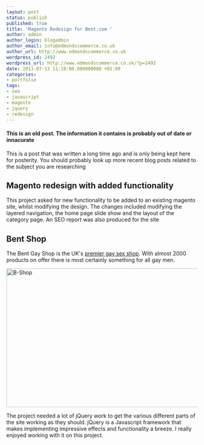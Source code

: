 ```yaml
---
layout: post
status: publish
published: true
title: 'Magento Redesign for Bent.com '
author: admin
author_login: blogadmin
author_email: info@edmondscommerce.co.uk
author_url: http://www.edmondscommerce.co.uk
wordpress_id: 2492
wordpress_url: http://www.edmondscommerce.co.uk/?p=2492
date: 2011-07-13 11:18:00.000000000 +01:00
categories:
- portfolio
tags:
- seo
- javascript
- magento
- jquery
- redesign
---
```

<div class="oldpost"><h4>This is an old post. The information it contains is probably out of date or innacurate</h4>
<p>
This is a post that was written a long time ago and is only being kept here for posterity.
You should probably look up more recent blog posts related to the subject you are researching
</p>
</div>
<h2>Magento redesign with added functionality</h2>

This project asked for new functionality to be added to an existing magento site, whilst modifying the design. The changes included modifying the layered navigation, the home page slide show and the layout of the category page. An SEO report was also produced for the site

<h2>Bent Shop</h2>

The Bent Gay Shop is the UK's <a href="http://shop.bent.com">premier gay sex shop</a>. With almost 2000 products on offer there is most certainly something for all gay men. 

<a href="{% img  ({{ site.url }}/assets/B-Shop.jpg %}"><img src="{% img  ({{ site.url }}/assets/B-Shop.jpg %}" alt="B-Shop" title="B-Shop" width="600" height="364" class="alignright size-full wp-image-2493" /></a>

The project needed a lot of jQuery work to get the various different parts of the site working as they should. jQuery is a Javascript framework that makes implementing impressive effects and functionality a breeze. I really enjoyed working with it on this project.
